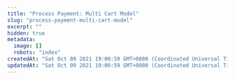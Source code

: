 ```yaml
---
title: "Process Payment: Multi Cart Model"
slug: "process-payment-multi-cart-model"
excerpt: ""
hidden: true
metadata: 
  image: []
  robots: "index"
createdAt: "Sat Oct 09 2021 19:00:59 GMT+0000 (Coordinated Universal Time)"
updatedAt: "Sat Oct 09 2021 19:00:59 GMT+0000 (Coordinated Universal Time)"
---
```

